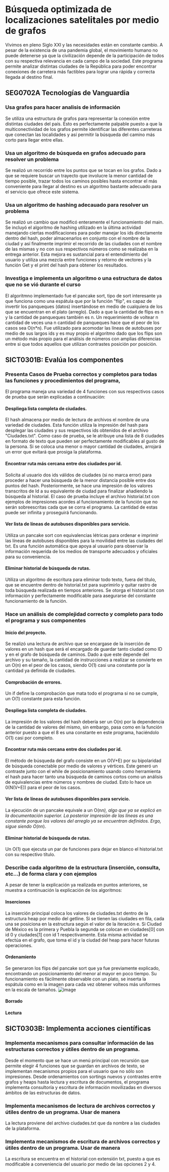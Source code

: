 # Búsqueda optimizada de localizaciones satelitales por medio de grafos
Vivimos en pleno Siglo XXI y las necesidades están en constante cambio. A pesar de la existencia de una pandemia global, el movimiento humano no puede detenerse ya que la civilización depende de la participación de todos con su respectiva relevancia en cada campo de la sociedad. Este programa permite analizar distintas ciudades de la República para poder encontrar conexiones de carretera más factibles para lograr una rápida y correcta llegada al destino final.

## SEG0702A Tecnologías de Vanguardia 

### Usa grafos para hacer analisis de información
Se utiliza una estructura de grafos para representar la conexión entre distintas ciudades del país. Esto es perfectamente palpable puesto a que la multiconectividad de los grafos permite identificar las diferentes carreteras que conectan las localidades y así permitir la búsqueda del camino más corto para llegar entre ellas.
### Usa un algoritmo de búsqueda en grafos adecuado para resolver un problema
Se realizó un recorrido entre los puntos que se tocan en los grafos. Dado a que se requiere buscar un trayecto que involucre la menor cantidad de tiempo posible, trazar todos los caminos posibles hasta encontrar el más conveniente para llegar al destino es un algoritmo bastante adecuado para el servicio que ofrece este sistema.
### Usa un algoritmo de hashing adecauado para resolver un problema
Se realizó un cambio que modificó enteramente el funcionamiento del main. Se incluyó el algoritmo de hashing utilizado en la última actividad manejando ciertas modificaciones para poder manejar los ids directamente dentro del hash, poder almacenarlos en conjunto con el nombre de la ciudad y así finalmente imprimir el recorrido de las ciudades con el nombre de las mismas y no con sus respectivos números como se realizaba en la entrega anterior. Esta mejora es sustancial para el entendimiento del usuario y utiliza una mezcla entre funciones y retorno de vectores y la función Get y el print del hash para obtener los resultados.
### Investiga e implementa un algoritmo o una estructura de datos que no se vió durante el curso
El algoritmno implementado fue el pancake sort, tipo de sort interesante ya que funciona como una espátula que por la función "flip", es capaz de invertir los panqueques (datos) insertándose en medio de cualquiera de los que se encuentran en el plato (arreglo). Dado a que la cantidad de flips es n y la cantidad de panqueques también es n. Un requerimiento de voltear n cantidad de veces una n cantidad de panqueques hace que el peor de los casos sea O(n*n). Fue utilizado para acomodar las líneas de autobuses por medio de sus largos ids y es muy propio el algoritmo dado que los flips son un método más propio para el análisis de números con amplias diferencias entre si que todos aquellos que utilizan contrastes posición por posición.
## SICT0301B: Evalúa los componentes

### Presenta Casos de Prueba correctos y completos para todas las funciones y procedimientos del programa,
El programa maneja una variedad de 4 funciones con sus respectivos casos de prueba que serán explicadas a continuación:
#### Despliega lista completa de ciudades.
El hash almacena por medio de lectura de archivos el nombre de una variedad de ciudades. Esta función utiliza la impresión del hash para desplegar las ciudades y sus respectivos ids obtenidos de el archivo "Ciudades.txt". Como caso de prueba, se le atribuye una lista de 8 ciudades en formato de texto que pueden ser perfectamente modificables al gusto de la persona. Si se coloca una menor o mayor cantidad de ciudades, arrojará un error que evitará que prosiga la plataforma.
#### Encontrar ruta más cercana entre dos ciudades por id.
Solicita al usuario dos ids válidos de ciudades (si no marca error) para proceder a hacer una búsqueda de la menor distancia posible entre dos puntos del hash. Posteriormente, se hace una impresión de los valores transcritos de Id a su equivalente de ciudad para finalizar añadiendo la búsqueda al historial. El caso de prueba incluye el archivo historial.txt con ejemplos de impresiones acordes al funcionamiento de la función que no serán sobreescritas cada que se corra el programa. La cantidad de estas puede ser infinita y proseguirá funcionando.
#### Ver lista de líneas de autobuses disponibles para servicio.
Utiliza un pancake sort con equivalencias létricas para ordenar e imprimir las líneas de autobuses disponibles para la movilidad entre las ciudades del txt. Es una función automática que apoya al usuario para observar la información requerida de los medios de transporte adecuados y oficiales para su conveniencia.
#### Eliminar historial de búsqueda de rutas. 
Utiliza un algoritmo de escritura para eliminar todo texto, fuera del título, que se encuentre dentro de historial.txt para suprimirlo y quitar rastro de toda búsqueda realizada en tiempos anteriores. Se otorga el historial.txt con información y perfectamente modificable para asegurarse del constante funcionamiento de la función.
### Hace un análisis de complejidad correcto y completo para todo el programa y sus componentes
#### Inicio del proyecto.
Se realizó una lectura de archivo que se encargase de la inserción de valores en un hash que será el encargado de guardar tanto ciudad como ID y en el grafo de búsqueda de caminos. Dado a que este depende del archivo y su tamaño, la cantidad de instrucciones a realizar se convierte en un O(n) en el peor de los casos, siendo O(1) casi una constante por la cantidad ya definida de ciudades.
#### Comprobación de errores.
Un if define la comprobación que mata todo el programa si no se cumple, un O(1) constante para esta función.
#### Despliega lista completa de ciudades.
La impresión de los valores del hash debería ser un O(n) por la dependencia de la cantidad de valores del mismo, sin embargo, pasa como en la función anterior puesto a que el 8 es una constante en este programa, haciéndolo O(1) casi por completo. 
#### Encontrar ruta más cercana entre dos ciudades por id.
El método de búsqueda del grafo consiste en un O(V+E) por su bipolaridad de búsqueda conectable por medio de valores y vértices. Este generó un contraste junto con el while de posicionamiento usando como herramienta el hash para hacer tanto una búsqueda de caminos cortos como un análisis de equivalencias entre números y nombres de ciudad. Esto lo hace un 0(N(V+E)) para el peor de los casos. 
#### Ver lista de líneas de autobuses disponibles para servicio.
La ejecución de un pancake equivale a un O(n*n), algo que ya se explicó en la documentación superior. La posterior impresión de las líneas es una constante porque los valores del arreglo ya se encuentran definidos. Ergo, sigue siendo O(n*n).
#### Eliminar historial de búsqueda de rutas. 
Un O(1) que ejecuta un par de funciones para dejar en blanco el historial.txt con su respectivo título.
### Describe cada algoritmo de la estructura (inserción, consulta, etc...) de forma clara y con ejemplos
A pesar de tener la explicación ya realizada en puntos anteriores, se muestra a continuación la explicación de los algoritmos:
#### Inserciones
La inserción principal coloca los valores de ciudades.txt dentro de la estructura heap por medio del getline. Si se tienen las ciudades en fila, cada una se posiciona en la estructura según el valor de la iteración e. Si Ciudad de México es la primera y Puebla la segunda se colocan en ciudades[0] con id 0 y ciudades[1] con id 1 respectivamente. Esta misma actividad se efectúa en el grafo, que toma el id y la ciudad del heap para hacer futuras operaciones.
#### Ordenamiento
Se generaron los flips del pancake sort que ya fue previamente explicado, encontrando un posicionamiento del menor al mayor en poco tiempo. Su funcionamiento es fácilmente observable con un plato, se inserta la espátula como en la imagen para cada vez obtener volteos más uniformes en la escala de tamaños. 
![image](https://user-images.githubusercontent.com/74038341/144356205-8f90685c-419a-4503-bc18-e155306fc2c7.png)
#### Borrado
#### Lectura

## SICT0303B: Implementa acciones científicas 
### Implementa mecanismos para consultar información de las estructuras correctos y útiles dentro de un programa.
Desde el momento que se hace un menú principal con recursión que permite elegir 4 funciones que se guardan en archivos de texto, se implementan mecanismos propios para el usuario que no sólo son impresiones. Desde ordenamientos con sortings nuevos y contrastes entre grafos y heaps hasta lectura y escritura de documentos, el programa implementa consultoría y escritura de información movilizadas en diversos ámbitos de las estructuras de datos.
### Implementa mecanismos de lectura de archivos correctos y útiles dentro de un programa. Usar de manera
La lectura proviene del archivo ciudades.txt que da nombre a las ciudades de la plataforma.
### Implementa mecanismos de escritura de archivos correctos y útiles dentro de un programa. Usar de manera
La escritura se encuentra en el historial con extensión txt, puesto a que es modificable a conveniencia del usuario por medio de las opciones 2 y 4.

